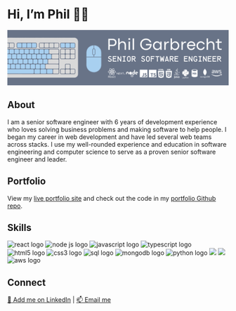 <html>
<head>
</head>
<body>
  <h1>Hi, I’m Phil 👋🏼 </h1>
  <img src="/phil-garbrecht-banner.png" alt="Image that says "Phil Garbrecht Senior Software Engineer">         
  
  <h2>About</h2>      
  <p>I am a senior software engineer with 6 years of development experience who loves solving business problems and making software to help people. I began my career in web development and have led several web teams across stacks. I use my well-rounded experience and education in software engineering and computer science to serve as a proven senior software engineer and leader.</p>

  <h2>Portfolio</h2>    
  <p>View my <a href = "https://pgarbrecht.github.io">live portfolio site</a> and check out the code in my <a href = "https://github.com/pgarbrecht/pgarbrecht.github.io">portfolio Github repo</a>.</p>
  
  <h2>Skills</h2>   <!--Note: the space needs to be below this for proper formatting -->
                                                                                             
  <img src="https://cdn.jsdelivr.net/gh/devicons/devicon/icons/react/react-original-wordmark.svg" height="60px" alt="react logo"/> 
  <img src="https://cdn.jsdelivr.net/gh/devicons/devicon/icons/nodejs/nodejs-plain-wordmark.svg" height="60px" alt="node js logo"/> 
  <img src="https://cdn.jsdelivr.net/gh/devicons/devicon/icons/javascript/javascript-plain.svg" height="60px" alt="javascript logo"/> 
  <img src="https://cdn.jsdelivr.net/gh/devicons/devicon/icons/typescript/typescript-original.svg" height="60px" alt="typescript logo"/> 
  <img src="https://cdn.jsdelivr.net/gh/devicons/devicon/icons/html5/html5-plain-wordmark.svg" height="60px" alt="html5 logo"/> 
  <img src="https://cdn.jsdelivr.net/gh/devicons/devicon/icons/css3/css3-plain-wordmark.svg" height="60px" alt="css3 logo"/> 
  <img src="https://cdn.jsdelivr.net/gh/devicons/devicon@latest/icons/azuresqldatabase/azuresqldatabase-original.svg" height="60px" alt="sql logo"/> 
  <img src="https://cdn.jsdelivr.net/gh/devicons/devicon/icons/mongodb/mongodb-plain-wordmark.svg" height="60px" alt="mongodb logo"/> 
  <img src="https://cdn.jsdelivr.net/gh/devicons/devicon/icons/python/python-original-wordmark.svg" height="60px" alt="python logo"/> 
  <img src="https://cdn.jsdelivr.net/gh/devicons/devicon@latest/icons/ruby/ruby-plain-wordmark.svg" /> 
  <img src="https://cdn.jsdelivr.net/gh/devicons/devicon@latest/icons/docker/docker-plain-wordmark.svg" />
  <img src="https://cdn.jsdelivr.net/gh/devicons/devicon/icons/amazonwebservices/amazonwebservices-original-wordmark.svg" height="60px" alt="aws logo"/>
  
  <h2>Connect</h2> 
  <a href = "https://www.linkedin.com/in/philgarbrecht/">🔗 Add me on LinkedIn</a> | <a href = "mailto: philgarbrecht@gmail.com">📫 Email me</a>                                                                                                                             
  </body>
</html>
